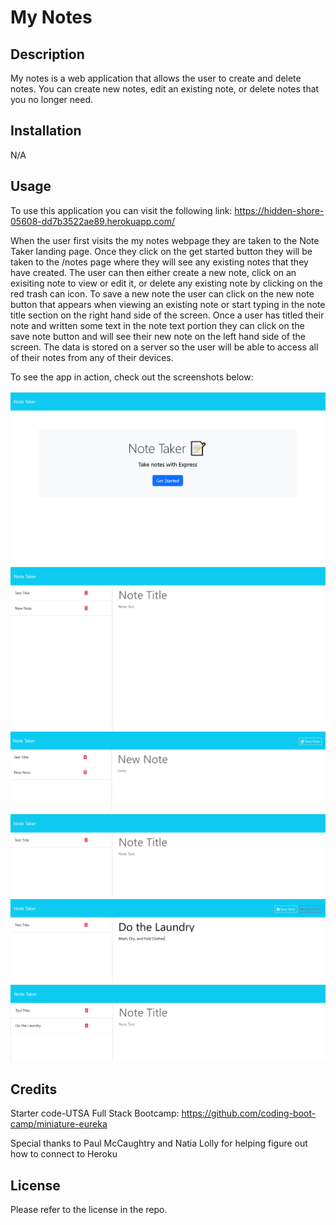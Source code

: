# My Notes

## Description

My notes is a web application that allows the user to create and delete notes. You can create new notes, edit an existing note, or delete notes that you no longer need.

## Installation

N/A

## Usage

To use this application you can visit the following link: https://hidden-shore-05608-dd7b3522ae89.herokuapp.com/

When the user first visits the my notes webpage they are taken to the Note Taker landing page. Once they click on the get started button they will be taken to the /notes page where they will see any existing notes that they have created. The user can then either create a new note, click on an exisiting note to view or edit it, or delete any existing note by clicking on the red trash can icon. To save a new note the user can click on the new note button that appears when viewing an existing note or start typing in the note title section on the right hand side of the screen. Once a user has titled their note and written some text in the note text portion they can click on the save note button and will see their new note on the left hand side of the screen. The data is stored on a server so the user will be able to access all of their notes from any of their devices.

To see the app in action, check out the screenshots below: 

![screenshot 1 of my notes app](/public/assets/images/screenshot-1.PNG)
![screenshot 2 of my notes app](/public/assets/images/screenshot-2.PNG)
![screenshot 3 of my notes app](/public/assets/images/screenshot-3.PNG)
![screenshot 4 of my notes app](/public/assets/images/screenshot-4.PNG)
![screenshot 5 of my notes app](/public/assets/images/screenshot-5.PNG)
![screenshot 6 of my notes app](/public/assets/images/screenshot-6.PNG)

## Credits

Starter code-UTSA Full Stack Bootcamp: https://github.com/coding-boot-camp/miniature-eureka

Special thanks to Paul McCaughtry and Natia Lolly for helping figure out how to connect to Heroku

## License

Please refer to the license in the repo.